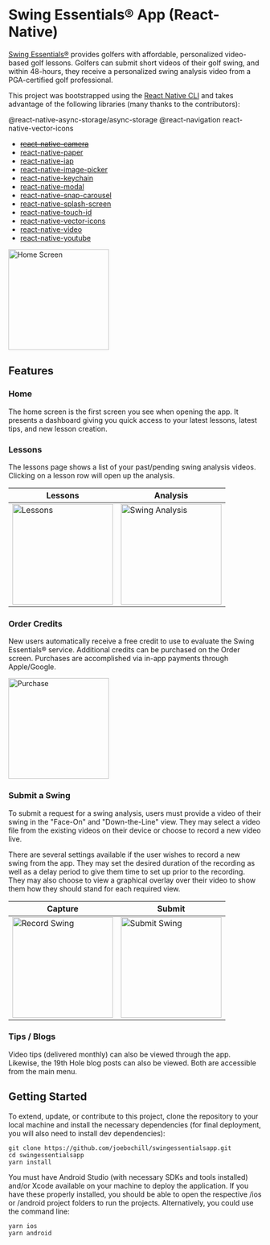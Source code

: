 # Swing Essentials® App (React-Native)
[Swing Essentials®](https://www.swingessentials.com) provides golfers with affordable, personalized video-based golf lessons. Golfers can submit short videos of their golf swing, and within 48-hours, they receive a personalized swing analysis video from a PGA-certified golf professional.



This project was bootstrapped using the [React Native CLI](https://github.com/react-native-community/cli) and takes advantage of the following libraries (many thanks to the contributors):

@react-native-async-storage/async-storage
@react-navigation
react-native-vector-icons


* ~~[react-native-camera](https://github.com/react-native-community/react-native-camera)~~
* [react-native-paper](https://callstack.github.io/react-native-paper/index.html)
* [react-native-iap](https://github.com/dooboolab/react-native-iap)
* [react-native-image-picker](https://github.com/react-community/react-native-image-picker)
* [react-native-keychain](https://github.com/oblador/react-native-keychain)
* [react-native-modal](https://github.com/react-native-community/react-native-modal)
* [react-native-snap-carousel](https://github.com/archriss/react-native-snap-carousel)
* [react-native-splash-screen](https://github.com/crazycodeboy/react-native-splash-screen)
* [react-native-touch-id](https://github.com/naoufal/react-native-touch-id)
* [react-native-vector-icons](https://github.com/oblador/react-native-vector-icons)
* [react-native-video](https://github.com/react-native-community/react-native-video)
* [react-native-youtube](https://github.com/inProgress-team/react-native-youtube)

<img width="200" alt="Home Screen" src="assets/home.png">

## Features
### Home
The home screen is the first screen you see when opening the app. It presents a dashboard giving you quick access to your latest lessons, latest tips, and new lesson creation.

### Lessons
The lessons page shows a list of your past/pending swing analysis videos. Clicking on a lesson row will open up the analysis.

Lessons | Analysis
---- | ----
<img width="200" alt="Lessons" src="assets/lessons.png"> |  <img width="200" alt="Swing Analysis" src="assets/lesson.png">


### Order Credits
New users automatically receive a free credit to use to evaluate the Swing Essentials® service. Additional credits can be purchased on the Order screen. Purchases are accomplished via in-app payments through Apple/Google.

<img width="200" alt="Purchase" src="assets/order.png">


### Submit a Swing
To submit a request for a swing analysis, users must provide a video of their swing in the "Face-On" and "Down-the-Line" view. They may select a video file from the existing videos on their device or choose to record a new video live.

There are several settings available if the user wishes to record a new swing from the app. They may set the desired duration of the recording as well as a delay period to give them time to set up prior to the recording. They may also choose to view a graphical overlay over their video to show them how they should stand for each required view.

Capture | Submit
---- | ----
<img width="200" alt="Record Swing" src="assets/record.png"> | <img width="200" alt="Submit Swing" src="assets/submit.png">

### Tips / Blogs
Video tips (delivered monthly) can also be viewed through the app. Likewise, the 19th Hole blog posts can also be viewed. Both are accessible from the main menu.

## Getting Started
To extend, update, or contribute to this project, clone the repository to your local machine and install the necessary dependencies (for final deployment, you will also need to install dev dependencies):

````
git clone https://github.com/joebochill/swingessentialsapp.git
cd swingessentialsapp
yarn install
````

You must have Android Studio (with necessary SDKs and tools installed) and/or Xcode available on your machine to deploy the application. If you have these properly installed, you should be able to open the respective /ios or /android project folders to run the projects. Alternatively, you could use the command line:

````
yarn ios
yarn android
````